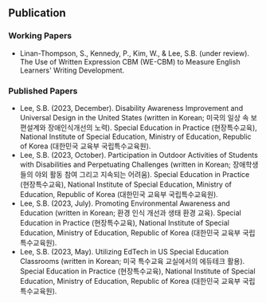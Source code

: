 ## Publication

### Working Papers

- Linan-Thompson, S., Kennedy, P., Kim, W., & Lee, S.B. (under review). The Use of Written Expression CBM (WE-CBM) to Measure English Learners' Writing Development.

### Published Papers

- Lee, S.B. (2023, December). Disability Awareness Improvement and Universal Design in the United States (written in Korean; 미국의 일상 속 보편설계와 장애인식개선의 노력). Special Education in Practice (현장특수교육), National Institute of Special Education, Ministry of Education, Republic of Korea (대한민국 교육부 국립특수교육원).
- Lee, S.B. (2023, October). Participation in Outdoor Activities of Students with Disabilities and Perpetuating Challenges (written in Korean; 장애학생들의 야외 활동 참여 그리고 지속되는 어려움). Special Education in Practice (현장특수교육), National Institute of Special Education, Ministry of Education, Republic of Korea (대한민국 교육부 국립특수교육원).
- Lee, S.B. (2023, July). Promoting Environmental Awareness and Education (written in Korean; 환경 인식 개선과 생태 환경 교육). Special Education in Practice (현장특수교육), National Institute of Special Education, Ministry of Education, Republic of Korea (대한민국 교육부 국립특수교육원).
- Lee, S.B. (2023, May). Utilizing EdTech in US Special Education Classrooms (written in Korean; 미국 특수교육 교실에서의 에듀테크 활용). Special Education in Practice (현장특수교육), National Institute of Special Education, Ministry of Education, Republic of Korea (대한민국 교육부 국립특수교육원).
